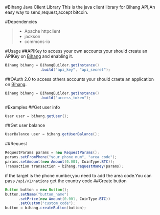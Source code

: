 
#Bihang Java Client Library
This is the java client library for Bihang API,An easy way to send,request,accept bitcoin.

#Dependencies
> * Apache httpclient
> * jackson
> * commons-io

#Usage
##APIKey to access your own accounts
your should create an APIKey on [Bihang](https://www.bihang.com/apiKey/index.do) and enabling it.
```java
Bihang bihang = BihangBuilder.getInstance()
				.build("api_key", "api_secret");
```

##OAuth 2.0 to access others accounts
your should craete an application on [Bihang](https://www.bihang.com/oauth/application.do).
```java
Bihang bihang = BihangBuilder.getInstance()
				.build("access_token");
```
#Examples
##Get user info
```java
User user = bihang.getUser();
```

##Get user balance
```java
UserBalance user = bihang.getUserBalance();
```

##Request
```java
RequestParams params = new RequestParams();
params.setFromPhone("your_phone_num", "area_code");
params.setAmount(new Amount(0.001, CoinType.BTC));
Transaction transaction = bihang.requestMoney(params);
```
if the target is the phone number,you need to add the area code.You can pass `/api/v1/nations` get the country code
##Create button
```java
Button button = new Button();
button.setName("button_name")
	  .setPrice(new Amount(0.001, CoinType.BTC))
	  .setCustom("custom_code");
button = bihang.createButton(button);
```







